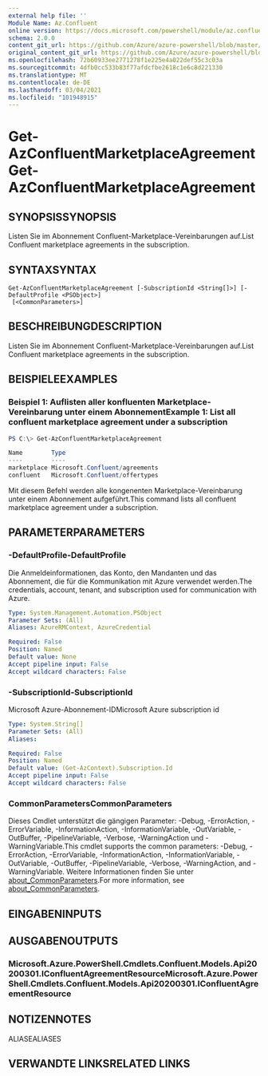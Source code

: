 ```yaml
---
external help file: ''
Module Name: Az.Confluent
online version: https://docs.microsoft.com/powershell/module/az.confluent/get-azconfluentmarketplaceagreement
schema: 2.0.0
content_git_url: https://github.com/Azure/azure-powershell/blob/master/src/Confluent/help/Get-AzConfluentMarketplaceAgreement.md
original_content_git_url: https://github.com/Azure/azure-powershell/blob/master/src/Confluent/help/Get-AzConfluentMarketplaceAgreement.md
ms.openlocfilehash: 72b60933ee2771278f1e225e4a022def55c3c03a
ms.sourcegitcommit: 4dfb0cc533b83f77afdcfbe2618c1e6c8d221330
ms.translationtype: MT
ms.contentlocale: de-DE
ms.lasthandoff: 03/04/2021
ms.locfileid: "101948915"
---
```

# <span data-ttu-id="e8dbe-101">Get-AzConfluentMarketplaceAgreement</span><span class="sxs-lookup"><span data-stu-id="e8dbe-101">Get-AzConfluentMarketplaceAgreement</span></span>

## <span data-ttu-id="e8dbe-102">SYNOPSIS</span><span class="sxs-lookup"><span data-stu-id="e8dbe-102">SYNOPSIS</span></span>
<span data-ttu-id="e8dbe-103">Listen Sie im Abonnement Confluent-Marketplace-Vereinbarungen auf.</span><span class="sxs-lookup"><span data-stu-id="e8dbe-103">List Confluent marketplace agreements in the subscription.</span></span>

## <span data-ttu-id="e8dbe-104">SYNTAX</span><span class="sxs-lookup"><span data-stu-id="e8dbe-104">SYNTAX</span></span>

```
Get-AzConfluentMarketplaceAgreement [-SubscriptionId <String[]>] [-DefaultProfile <PSObject>]
 [<CommonParameters>]
```

## <span data-ttu-id="e8dbe-105">BESCHREIBUNG</span><span class="sxs-lookup"><span data-stu-id="e8dbe-105">DESCRIPTION</span></span>
<span data-ttu-id="e8dbe-106">Listen Sie im Abonnement Confluent-Marketplace-Vereinbarungen auf.</span><span class="sxs-lookup"><span data-stu-id="e8dbe-106">List Confluent marketplace agreements in the subscription.</span></span>

## <span data-ttu-id="e8dbe-107">BEISPIELE</span><span class="sxs-lookup"><span data-stu-id="e8dbe-107">EXAMPLES</span></span>

### <span data-ttu-id="e8dbe-108">Beispiel 1: Auflisten aller konfluenten Marketplace-Vereinbarung unter einem Abonnement</span><span class="sxs-lookup"><span data-stu-id="e8dbe-108">Example 1: List all confluent marketplace agreement under a subscription</span></span>
```powershell
PS C:\> Get-AzConfluentMarketplaceAgreement

Name        Type
----        ----
marketplace Microsoft.Confluent/agreements
confluent   Microsoft.Confluent/offertypes
```

<span data-ttu-id="e8dbe-109">Mit diesem Befehl werden alle kongenenten Marketplace-Vereinbarung unter einem Abonnement aufgeführt.</span><span class="sxs-lookup"><span data-stu-id="e8dbe-109">This command lists all confluent marketplace agreement under a subscription.</span></span>

## <span data-ttu-id="e8dbe-110">PARAMETER</span><span class="sxs-lookup"><span data-stu-id="e8dbe-110">PARAMETERS</span></span>

### <span data-ttu-id="e8dbe-111">-DefaultProfile</span><span class="sxs-lookup"><span data-stu-id="e8dbe-111">-DefaultProfile</span></span>
<span data-ttu-id="e8dbe-112">Die Anmeldeinformationen, das Konto, den Mandanten und das Abonnement, die für die Kommunikation mit Azure verwendet werden.</span><span class="sxs-lookup"><span data-stu-id="e8dbe-112">The credentials, account, tenant, and subscription used for communication with Azure.</span></span>

```yaml
Type: System.Management.Automation.PSObject
Parameter Sets: (All)
Aliases: AzureRMContext, AzureCredential

Required: False
Position: Named
Default value: None
Accept pipeline input: False
Accept wildcard characters: False
```

### <span data-ttu-id="e8dbe-113">-SubscriptionId</span><span class="sxs-lookup"><span data-stu-id="e8dbe-113">-SubscriptionId</span></span>
<span data-ttu-id="e8dbe-114">Microsoft Azure-Abonnement-ID</span><span class="sxs-lookup"><span data-stu-id="e8dbe-114">Microsoft Azure subscription id</span></span>

```yaml
Type: System.String[]
Parameter Sets: (All)
Aliases:

Required: False
Position: Named
Default value: (Get-AzContext).Subscription.Id
Accept pipeline input: False
Accept wildcard characters: False
```

### <span data-ttu-id="e8dbe-115">CommonParameters</span><span class="sxs-lookup"><span data-stu-id="e8dbe-115">CommonParameters</span></span>
<span data-ttu-id="e8dbe-116">Dieses Cmdlet unterstützt die gängigen Parameter: -Debug, -ErrorAction, -ErrorVariable, -InformationAction, -InformationVariable, -OutVariable, -OutBuffer, -PipelineVariable, -Verbose, -WarningAction und -WarningVariable.</span><span class="sxs-lookup"><span data-stu-id="e8dbe-116">This cmdlet supports the common parameters: -Debug, -ErrorAction, -ErrorVariable, -InformationAction, -InformationVariable, -OutVariable, -OutBuffer, -PipelineVariable, -Verbose, -WarningAction, and -WarningVariable.</span></span> <span data-ttu-id="e8dbe-117">Weitere Informationen finden Sie unter [about_CommonParameters](http://go.microsoft.com/fwlink/?LinkID=113216).</span><span class="sxs-lookup"><span data-stu-id="e8dbe-117">For more information, see [about_CommonParameters](http://go.microsoft.com/fwlink/?LinkID=113216).</span></span>

## <span data-ttu-id="e8dbe-118">EINGABEN</span><span class="sxs-lookup"><span data-stu-id="e8dbe-118">INPUTS</span></span>

## <span data-ttu-id="e8dbe-119">AUSGABEN</span><span class="sxs-lookup"><span data-stu-id="e8dbe-119">OUTPUTS</span></span>

### <span data-ttu-id="e8dbe-120">Microsoft.Azure.PowerShell.Cmdlets.Confluent.Models.Api20200301.IConfluentAgreementResource</span><span class="sxs-lookup"><span data-stu-id="e8dbe-120">Microsoft.Azure.PowerShell.Cmdlets.Confluent.Models.Api20200301.IConfluentAgreementResource</span></span>

## <span data-ttu-id="e8dbe-121">NOTIZEN</span><span class="sxs-lookup"><span data-stu-id="e8dbe-121">NOTES</span></span>

<span data-ttu-id="e8dbe-122">ALIASE</span><span class="sxs-lookup"><span data-stu-id="e8dbe-122">ALIASES</span></span>

## <span data-ttu-id="e8dbe-123">VERWANDTE LINKS</span><span class="sxs-lookup"><span data-stu-id="e8dbe-123">RELATED LINKS</span></span>

